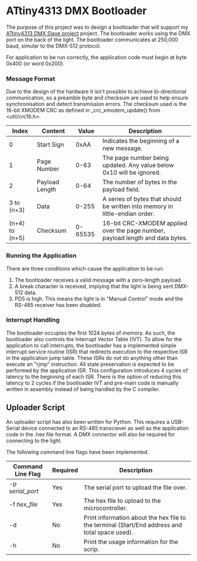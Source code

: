 # ATtiny4313 DMX Bootloader

The purpose of this project was to design a bootloader that will support my [ATtiny4313 DMX Slave project](https://github.com/Braz3n/attiny4313-dmx-slave) project. 
The bootloader works using the DMX port on the back of the light. The bootloader communicates at 250,000 baud, simular to the DMX-512 protocol.

For application to be run correctly, the application code must begin at byte 0x400 (or word 0x200).

### Message Format
Due to the design of the hardware it isn't possible to achieve bi-directional communication, so a preamble byte and checksum are used to help ensure synchronisation and detect transmission errors. The checksum used is the 16-bit XMODEM CRC as defined in _crc_xmodem_update() from \<util/crc16.h\>.

Index         | Content         | Value     | Description
--------------|-----------------|-----------|-------------
0             | Start Sign      | 0xAA      | Indicates the beginning of a new message.
1             | Page Number     | 0-63      | The page number being updated. Any value below 0x10 will be ignored.
2             | Payload Length  | 0-64      | The number of bytes in the payload field.
3 to (n+3)    | Data            | 0-255     | A series of bytes that should be written into memory in little-endian order.
(n+4) to (n+5)| Checksum        | 0-65535   | 16-bit CRC-XMODEM applied over the page number, payload length and data bytes.

### Running the Application
There are three conditions which cause the application to be run:
1. The bootloader receives a valid message with a zero-length payload.
2. A break character is received, implying that the light is being sent DMX-512 data.
3. PD5 is high. This means the light is in "Manual Control" mode and the RS-485 receiver has been disabled.

### Interrupt Handling
The bootloader occupies the first 1024 bytes of memory. As such, the bootloader also controls the Interrupt Vector Table (IVT). To allow for the application to call interrupts, the bootloader has a implemented simple interrupt service routine (ISR) that redirects execution to the respective ISR in the application jump table. These ISRs do not do anything other than execute an "rjmp" instruction. All state preservation is expected to be performed by the application ISR. This configuration introduces 4 cycles of latency to the beginning of each ISR. There is the option of reducing this latency to 2 cycles if the bootloader IVT and pre-main code is manually written in assembly instead of being handled by the C compiler. 

## Uploader Script
An uploader script has also been written for Python. This requires a USB-Serial device connected to an RS-485 transciever as well as the application code in the .hex file format.
A DMX connector will also be required for connecting to the light.

The following command line flags have been implemented.

Command Line Flag   | Required | Description
--------------------|----------|----
-p *serial_port*    | Yes      |The serial port to upload the file over.
-f *hex_file*       | Yes      |The hex file to upload to the microcontroller.
-d                  | No       |Print information about the hex file to the terminal (Start/End address and total space used).
-h                  | No       |Print the usage information for the scrip.
